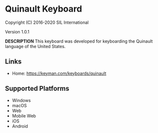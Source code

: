 Quinault Keyboard
=====================

Copyright (C) 2016-2020 SIL International

Version 1.0.1

__DESCRIPTION__
This keyboard was developed for keyboarding the Quinault language of the United States. 

Links
-----

 * Home:     https://keyman.com/keyboards/quinault

Supported Platforms
-------------------
 * Windows
 * macOS
 * Web
 * Mobile Web
 * iOS
 * Android


 
